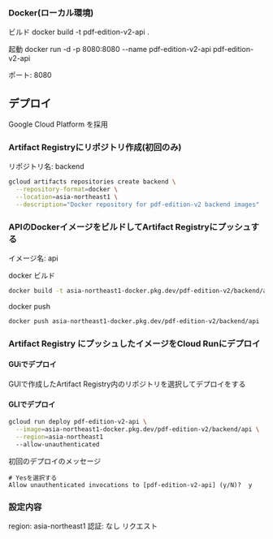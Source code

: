 
### Docker(ローカル環境)

ビルド
docker build -t pdf-edition-v2-api .

起動
docker run -d -p 8080:8080 --name pdf-edition-v2-api  pdf-edition-v2-api

ポート: 8080


## デプロイ

Google Cloud Platform を採用


### Artifact Registryにリポジトリ作成(初回のみ)

リポジトリ名: backend

```bash
gcloud artifacts repositories create backend \
  --repository-format=docker \
  --location=asia-northeast1 \
  --description="Docker repository for pdf-edition-v2 backend images"
```

### APIのDockerイメージをビルドしてArtifact Registryにプッシュする

イメージ名: api

docker ビルド
```bash
docker build -t asia-northeast1-docker.pkg.dev/pdf-edition-v2/backend/api .
```

docker push
```bash
docker push asia-northeast1-docker.pkg.dev/pdf-edition-v2/backend/api
```

### Artifact Registry にプッシュしたイメージをCloud Runにデプロイ

#### GUiでデプロイ
GUIで作成したArtifact Registry内のリポジトリを選択してデプロイをする

#### GLIでデプロイ

```bash
gcloud run deploy pdf-edition-v2-api \
  --image=asia-northeast1-docker.pkg.dev/pdf-edition-v2/backend/api \
  --region=asia-northeast1
  --allow-unauthenticated 
``` 

初回のデプロイのメッセージ
```
# Yesを選択する
Allow unauthenticated invocations to [pdf-edition-v2-api] (y/N)?  y
```

### 設定内容

region: asia-northeast1
認証: なし
リクエスト